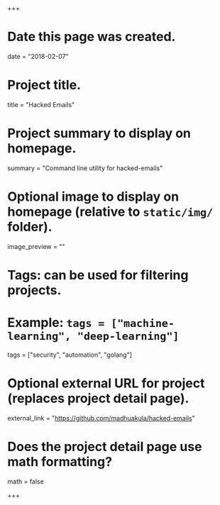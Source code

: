 +++
# Date this page was created.
date = "2018-02-07"

# Project title.
title = "Hacked Emails"

# Project summary to display on homepage.
summary = "Command line utility for hacked-emails"

# Optional image to display on homepage (relative to `static/img/` folder).
image_preview = ""

# Tags: can be used for filtering projects.
# Example: `tags = ["machine-learning", "deep-learning"]`
tags = ["security", "automation", "golang"]

# Optional external URL for project (replaces project detail page).
external_link = "https://github.com/madhuakula/hacked-emails"

# Does the project detail page use math formatting?
math = false

+++